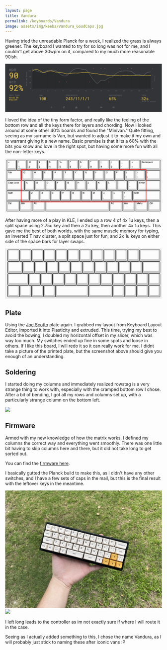 ```yaml
---
layout: page
title: Vandura
permalink: /keyboards/Vandura
image: assets/img/keeba/Vandura_GoodCaps.jpg
---
```


Having tried the unreadable Planck for a week, I realized the grass is always greener. The keyboard I wanted to try for so long was not for me, and I couldn't get above 30wpm on it, compared to my much more reasonable 90ish.

![](../assets/img/keeba/wpm.png)

I loved the idea of the tiny form factor, and really like the feeling of the bottom row and all the keys there for layers and chording. Now I looked around at some other 40% boards and found the "Minivan." Quite fitting, seeing as my surname is Van, but wanted to adjust it to make it my own and to warrant giving it a new name. Basic premise is that it its a 60% with the bits you know and love in the right spot, but having some more fun with all the non-letter keys.

![](../assets/img/keeba/Vandura_Concept.png)

After having more of a play in KLE, I ended up a row 4 of 4x 1u keys, then a split space using 2.75u key and then a 2u key, then another 4x 1u keys. This gave me the best of both worlds, with the same muscle memory for typing, an inverted T nav cluster, a split space just for fun, and 2x 1u keys on either side of the space bars for layer swaps.

![](../assets/img/keeba/Vandura_KLE.png)

## Plate

Using the [Joe Scotto](https://www.github.com/joe-scotto) plate again. I grabbed my layout from Keyboard Layout Editor, imported it into Plasticity and extruded. This time, trying my best to avoid the bowing, I doubled my horizontal offset in my slicer, which was way too much. My switches ended up fine in some spots and loose in others. If I like this board, I will redo it so it can really work for me. I didnt take a picture of the printed plate, but the screenshot above should give you enough of an understanding.

## Soldering

I started doing my columns and immediately realized rowstag is a very strange thing to work with, especially with the cramped bottom row I chose. After a bit of bending, I got all my rows and columns set up, with a particularly strange column on the bottom left.

![](../assets/img/keeba/Vandura_Wired.jpeg)

## Firmware

Armed with my new knowledge of how the matrix works, I defined my columns the correct way and everything went smoothly. There was one little bit having to skip columns here and there, but it did not take long to get sorted out.

You can find the [firmware here](https://www.github.com/lukevanlukevan/vial-qmk/tree/vial/keyboards/lukevanlukevan/vandura).

I basically gutted the Planck build to make this, as I didn't have any other switches, and I have a few sets of caps in the mail, but this is the final result with the leftover keys in the meantime.

![](../assets/img/keeba/Vandura_GoodCaps.jpg)
![](../assets/img/keeba/Vandura_Back.jpeg)

I left long leads to the controller as im not exactly sure if where I will route it in the case.

Seeing as I actually added something to this, I chose the name Vandura, as I will probably just stick to naming these after iconic vans :P

